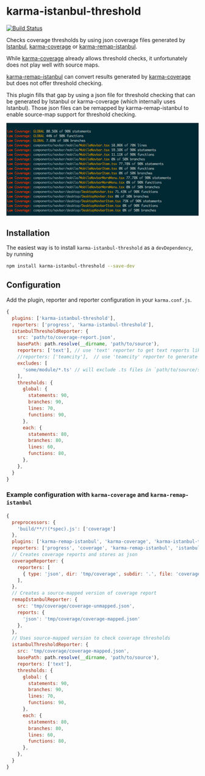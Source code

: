 # karma-istanbul-threshold

[![Build Status](https://travis-ci.org/titel-media/karma-istanbul-threshold.svg?branch=master)](https://travis-ci.org/titel-media/karma-istanbul-threshold)

Checks coverage thresholds by using json coverage files generated by
[Istanbul](https://github.com/gotwarlost/istanbul), 
[karma-coverage](https://github.com/karma-runner/karma-coverage) or
[karma-remap-istanbul](https://github.com/marcules/karma-remap-istanbul).

While [karma-coverage](https://github.com/karma-runner/karma-coverage) already allows
threshold checks, it unfortunately does not play well with source maps.

[karma-remap-istanbul](https://github.com/marcules/karma-remap-istanbul) can convert
results generated by [karma-coverage](https://github.com/karma-runner/karma-coverage)
but does not offer threshold checking.

This plugin fills that gap by using a json file for threshold checking that can be generated
by Istanbul or karma-coverage (which internally uses Istanbul). Those json files can be remapped
by karma-remap-istanbul to enable source-map support for threshold checking.
 

![](screenshot.png)

## Installation

The easiest way is to install `karma-istanbul-threshold` as a `devDependency`,
by running

```bash
npm install karma-istanbul-threshold --save-dev
```

## Configuration

Add the plugin, reporter and reporter configuration in your `karma.conf.js`.

```js
{
  plugins: ['karma-istanbul-threshold'],
  reporters: ['progress', 'karma-istanbul-threshold'],
  istanbulThresholdReporter: {
    src: 'path/to/coverage-report.json',
    basePath: path.resolve(__dirname, 'path/to/source'),
    reporters: ['text'], // use 'text' reporter to get text reports like in the screenshot 
    //reporters: ['teamcity'],  // use 'teamcity' reporter to generate output for teamcity
    excludes: [
      'some/module/*.ts' // will exclude .ts files in `path/to/source/some/module`
    ],
    thresholds: {
      global: {
        statements: 90,
        branches: 90,
        lines: 70,
        functions: 90,
      },
      each: {
        statements: 80,
        branches: 80,
        lines: 60,
        functions: 80,
      },
    },    
  }
}
```

### Example configuration with `karma-coverage` and `karma-remap-istanbul`
```js
{
  preprocessors: {
    'build/**/!(*spec).js': ['coverage']
  },
  plugins: ['karma-remap-istanbul', 'karma-coverage', 'karma-istanbul-threshold'],
  reporters: ['progress', 'coverage', 'karma-remap-istanbul', 'istanbul-threshold'],
  // Creates coverage reports and stores as json
  coverageReporter: {
    reporters: [
      { type: 'json', dir: 'tmp/coverage', subdir: '.', file: 'coverage-unmapped.json' }
    ],
  },
  // Creates a source-mapped version of coverage report  
  remapIstanbulReporter: {
    src: 'tmp/coverage/coverage-unmapped.json',
    reports: {
      'json': 'tmp/coverage/coverage-mapped.json'
    },
  },
  // Uses source-mapped version to check coverage thresholds
  istanbulThresholdReporter: {
    src: 'tmp/coverage/coverage-mapped.json',
    basePath: path.resolve(__dirname, 'path/to/source'),
    reporters: ['text'], 
    thresholds: {
      global: {
        statements: 90,
        branches: 90,
        lines: 70,
        functions: 90,
      },
      each: {
        statements: 80,
        branches: 80,
        lines: 60,
        functions: 80,
      },
    },    
  }
}
```
